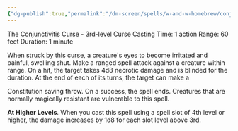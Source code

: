 ```yaml
---
{"dg-publish":true,"permalink":"/dm-screen/spells/w-and-w-homebrew/conjunctivia/"}
---
```


The Conjunctivitis Curse - 3rd-level Curse
Casting Time: 1 action
Range: 60 feet
Duration: 1 minute

When struck by this curse, a creature's eyes to become irritated and painful, swelling shut. Make a ranged spell attack against a creature within range. On a hit, the target takes 4d8 necrotic damage and is blinded for the duration. At the end of each of its turns, the target can make a

Constitution saving throw. On a success, the spell ends. Creatures that are normally magically resistant are vulnerable to this spell.

**At Higher Levels**. When you cast this spell using a spell slot of 4th level or higher, the damage increases by 1d8 for each slot level above 3rd.